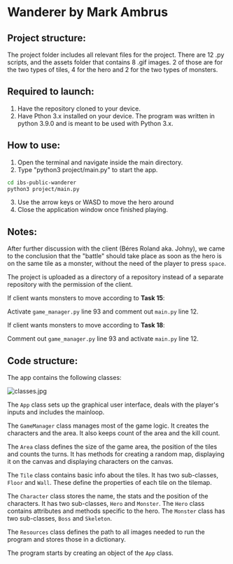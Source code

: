 # Wanderer by Mark Ambrus

## Project structure:

The project folder includes all relevant files for the project.
There are 12 .py scripts, and the assets folder that contains 8 .gif images.
2 of those are for the two types of tiles, 4 for the hero and 2 for the two
types of monsters.


## Required to launch:

1. Have the repository cloned to your device.
2. Have Pthon 3.x installed on your device.
   The program was written in python 3.9.0 and is meant to be used with Python 3.x.
   

## How to use:

1. Open the terminal and navigate inside the main directory.
2. Type "python3 project/main.py" to start the app.

```bash
cd ibs-public-wanderer
python3 project/main.py
```

3. Use the arrow keys or WASD to move the hero around
4. Close the application window once finished playing.


## Notes:

After further discussion with the client (Béres Roland aka. Johny), we came to
the conclusion that the "battle" should take place as soon as the hero is on
the same tile as a monster, without the need of the player to press `space`.

The project is uploaded as a directory of a repository instead of a separate
repository with the permission of the client.

If client wants monsters to move according to **Task 15**:

Activate `game_manager.py` line 93 and comment out `main.py` line 12.

If client wants monsters to move according to **Task 18**:

Comment out `game_manager.py` line 93 and activate `main.py` line 12.


## Code structure:

The app contains the following classes:

![classes.jpg](project/assets/classes.jpg)


The `App` class sets up the graphical user interface, deals with the player's
inputs and includes the mainloop.

The `GameManager` class manages most of the game logic. It creates the
characters and the area. It also keeps count of the area and the kill count.

The `Area` class defines the size of the game area, the position of the tiles
and counts the turns. It has methods for creating a random map, displaying
it on the canvas and displaying characters on the canvas.

The `Tile` class contains basic info about the tiles. It has two sub-classes,
`Floor` and `Wall`. These define the properties of each tile on the tilemap.

The `Character` class stores the name, the stats and the position of the
characters. It has two sub-classes, `Hero` and `Monster`. The `Hero`
class contains attributes and methods specific to the hero. The `Monster`
class has two sub-classes, `Boss` and `Skeleton`.

The `Resources` class defines the path to all images needed to run the
program and stores those in a dictionary.

The program starts by creating an object of the `App` class.
